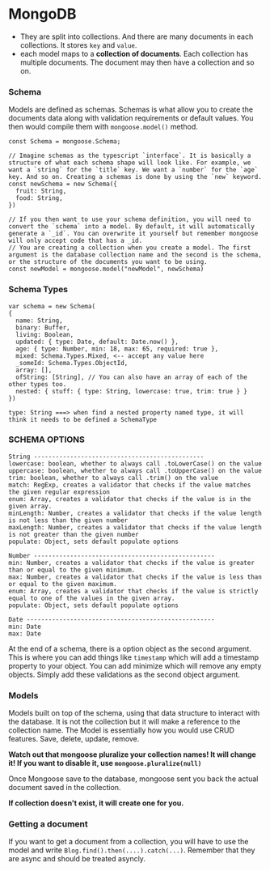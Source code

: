 # MongoDB
* They are split into collections. And there are many documents in each collections. It stores `key` and `value`. 
* each model maps to a **collection of documents**. Each collection has multiple documents. The document may then have a collection and so on. 
### Schema
Models are defined as schemas. Schemas is what allow you to create the documents data along with validation requirements or default values. You then would compile them with `mongoose.model()` method.

```
const Schema = mongoose.Schema;

// Imagine schemas as the typescript `interface`. It is basically a structure of what each schema shape will look like. For example, we want a `string` for the `title` key. We want a `number` for the `age` key. And so on. Creating a schemas is done by using the `new` keyword. 
const newSchema = new Schema({
  fruit: String,
  food: String,
})

// If you then want to use your schema definition, you will need to convert the `schema` into a model. By default, it will automatically generate a `_id`. You can overwrite it yourself but remember mongoose will only accept code that has a _id. 
// You are creating a collection when you create a model. The first argument is the database collection name and the second is the schema, or the structure of the documents you want to be using. 
const newModel = mongoose.model("newModel", newSchema)
```

### Schema Types
```
var schema = new Schema(
{
  name: String,
  binary: Buffer,
  living: Boolean,
  updated: { type: Date, default: Date.now() },
  age: { type: Number, min: 18, max: 65, required: true },
  mixed: Schema.Types.Mixed, <-- accept any value here
  _someId: Schema.Types.ObjectId,
  array: [],
  ofString: [String], // You can also have an array of each of the other types too.
  nested: { stuff: { type: String, lowercase: true, trim: true } }
})
```

```
type: String ===> when find a nested property named type, it will think it needs to be defined a SchemaType
```

### SCHEMA OPTIONS
```
String -----------------------------------------------
lowercase: boolean, whether to always call .toLowerCase() on the value
uppercase: boolean, whether to always call .toUpperCase() on the value
trim: boolean, whether to always call .trim() on the value
match: RegExp, creates a validator that checks if the value matches the given regular expression
enum: Array, creates a validator that checks if the value is in the given array.
minLength: Number, creates a validator that checks if the value length is not less than the given number
maxLength: Number, creates a validator that checks if the value length is not greater than the given number
populate: Object, sets default populate options

Number --------------------------------------------------
min: Number, creates a validator that checks if the value is greater than or equal to the given minimum.
max: Number, creates a validator that checks if the value is less than or equal to the given maximum.
enum: Array, creates a validator that checks if the value is strictly equal to one of the values in the given array.
populate: Object, sets default populate options

Date ----------------------------------------------------
min: Date
max: Date

```
At the end of a schema, there is a option object as the second argument. This is where you can add things like `timestamp` which will add a timestamp property to your object. You can add minimize which will remove any empty objects. Simply add these validations as the second object argument.
### Models
Models built on top of the schema, using that data structure to interact with the database. It is not the collection but it will make a reference to the collection name. The Model is essentially how you would use CRUD features. Save, delete, update, remove. 


**Watch out that mongoose pluralize your collection names! It will change it! If you want to disable it, use `mongoose.pluralize(null)`**

Once Mongoose save to the database, mongoose sent you back the actual document saved in the collection. 

**If collection doesn't exist, it will create one for you.**

### Getting a document
If you want to get a document from a collection, you will have to use the model and write `Blog.find().then(....).catch(...)`. Remember that they are async and should be treated asyncly. 
